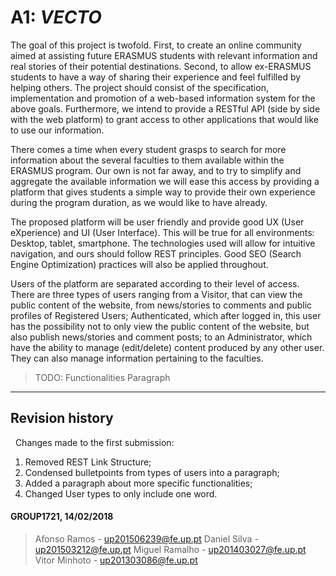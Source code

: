 # A1: ***VECTO***


The goal of this project is twofold. First, to create an online community aimed at assisting future ERASMUS students with relevant information and real stories of their potential destinations. Second, to allow ex-ERASMUS students to have a way of sharing their experience and feel fulfilled by helping others. The project should consist of the specification, implementation and promotion of a web-based information system for the above goals. Furthermore, we intend to provide a RESTful API (side by side with the web platform) to grant access to other applications that would like to use our information.

There comes a time when every student grasps to search for more information about the several faculties to them available within the ERASMUS program. Our own is not far away, and to try to simplify and aggregate the available information we will ease this access by providing a platform that gives students a simple way to provide their own experience during the program duration, as we would like to have already.

The proposed platform will be user friendly and provide good UX (User eXperience) and UI (User Interface). This will be true for all environments: Desktop, tablet, smartphone. The technologies used will allow for intuitive navigation, and ours should follow REST principles. Good SEO (Search Engine Optimization) practices will also be applied throughout. 

Users of the platform are separated according to their level of access. There are three types of users ranging from a Visitor, that can view the public content of the website, from news/stories to comments and public profiles of Registered Users; Authenticated, which after logged in, this user has the possibility not to only view the public content of the website, but also publish news/stories and comment posts; to an Administrator, which have the ability to manage (edit/delete) content produced by any other user. They can also manage information pertaining to the faculties.

>TODO: Functionalities Paragraph

***

## Revision history
 
Changes made to the first submission:
1. Removed REST Link Structure;
2. Condensed bulletpoints from types of users into a paragraph;
3. Added a paragraph about more specific functionalities;
4. Changed User types to only include one word.

#### GROUP1721, 14/02/2018

 > Afonso Ramos - up201506239@fe.up.pt
 > Daniel Silva - up201503212@fe.up.pt
 > Miguel Ramalho - up201403027@fe.up.pt
 > Vitor Minhoto - up201303086@fe.up.pt
